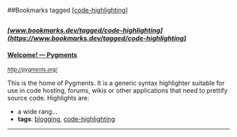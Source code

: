 ##Bookmarks tagged [[code-highlighting]](https://www.bookmarks.dev?q=[code-highlighting])

_<sup><sup>[www.bookmarks.dev/tagged/code-highlighting](https://www.bookmarks.dev/tagged/code-highlighting)</sup></sup>_
---
#### [Welcome! — Pygments](http://pygments.org/)
_<sup>http://pygments.org/</sup>_

This is the home of Pygments. It is a generic syntax highlighter suitable for use in code hosting, forums, wikis or other applications that need to prettify source code. Highlights are:

* a wide rang...
* **tags**: [blogging](../tagged/blogging.md), [code-highlighting](../tagged/code-highlighting.md)
---
